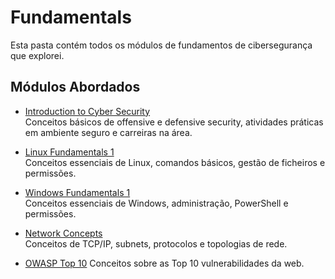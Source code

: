# Fundamentals

Esta pasta contém todos os módulos de fundamentos de cibersegurança que explorei.

## Módulos Abordados

- [Introduction to Cyber Security](Introduction-to-Cyber-Security/README.md)  
  Conceitos básicos de offensive e defensive security, atividades práticas em ambiente seguro e carreiras na área.

- [Linux Fundamentals 1](Linux-Fundamentals-1/README.md)  
  Conceitos essenciais de Linux, comandos básicos, gestão de ficheiros e permissões.

- [Windows Fundamentals 1](Windows-Fundamentals-1/README.md)  
  Conceitos essenciais de Windows, administração, PowerShell e permissões.

- [Network Concepts](Network-Concepts/README.md)  
  Conceitos de TCP/IP, subnets, protocolos e topologias de rede.

- [OWASP Top 10](Fundamentals/OWASP-Top-10/README.md)
  Conceitos sobre as Top 10 vulnerabilidades da web.
